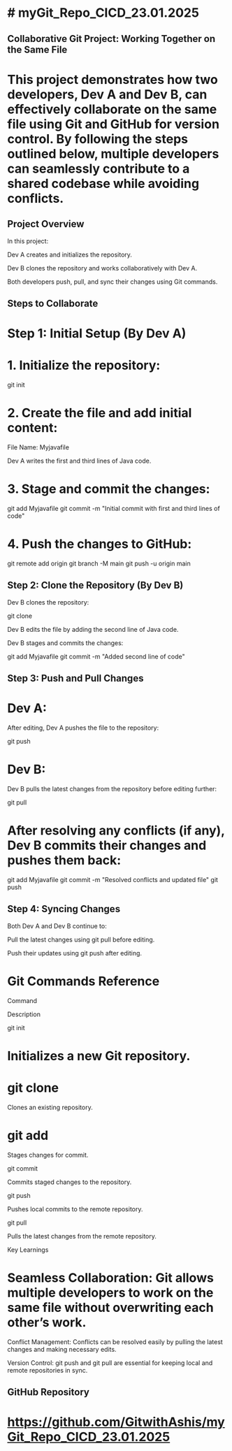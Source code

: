 # # myGit_Repo_CICD_23.01.2025


## Collaborative Git Project: Working Together on the Same File

# This project demonstrates how two developers, Dev A and Dev B, can effectively collaborate on the same file using Git and GitHub for version control. By following the steps outlined below, multiple developers can seamlessly contribute to a shared codebase while avoiding conflicts.

## Project Overview

In this project:

Dev A creates and initializes the repository.

Dev B clones the repository and works collaboratively with Dev A.

Both developers push, pull, and sync their changes using Git commands.

## Steps to Collaborate

# Step 1: Initial Setup (By Dev A)

# 1. Initialize the repository:

git init

# 2. Create the file and add initial content:

File Name: Myjavafile

Dev A writes the first and third lines of Java code.

# 3. Stage and commit the changes:

git add Myjavafile
git commit -m "Initial commit with first and third lines of code"

# 4. Push the changes to GitHub:

git remote add origin <repository-url>
git branch -M main
git push -u origin main

## Step 2: Clone the Repository (By Dev B)

Dev B clones the repository:

git clone <repository-url>

Dev B edits the file by adding the second line of Java code.

Dev B stages and commits the changes:

git add Myjavafile
git commit -m "Added second line of code"

## Step 3: Push and Pull Changes

# Dev A:

 After editing, Dev A pushes the file to the repository:

git push

# Dev B:

Dev B pulls the latest changes from the repository before editing further:

git pull

# After resolving any conflicts (if any), Dev B commits their changes and pushes them back:

git add Myjavafile
git commit -m "Resolved conflicts and updated file"
git push

## Step 4: Syncing Changes

Both Dev A and Dev B continue to:

Pull the latest changes using git pull before editing.

Push their updates using git push after editing.

# Git Commands Reference

Command

Description

git init

# Initializes a new Git repository.

# git clone

Clones an existing repository.

# git add

Stages changes for commit.

git commit

Commits staged changes to the repository.

git push

Pushes local commits to the remote repository.

git pull

Pulls the latest changes from the remote repository.

Key Learnings

# Seamless Collaboration: Git allows multiple developers to work on the same file without overwriting each other’s work.

Conflict Management: Conflicts can be resolved easily by pulling the latest changes and making necessary edits.

Version Control: git push and git pull are essential for keeping local and remote repositories in sync.

## GitHub Repository

# https://github.com/GitwithAshis/myGit_Repo_CICD_23.01.2025
